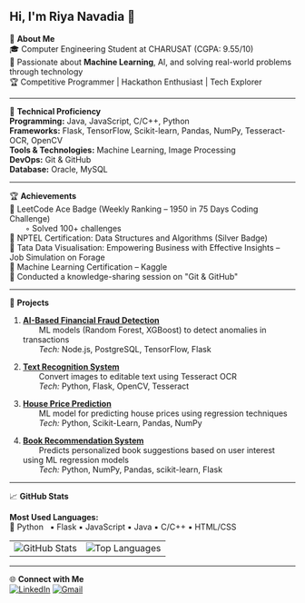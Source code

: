 ## Hi, I'm Riya Navadia 👋

💫 **About Me**  
🎓 Computer Engineering Student at CHARUSAT (CGPA: 9.55/10)  
🤖 Passionate about **Machine Learning**, AI, and solving real-world problems through technology  
🏆 Competitive Programmer | Hackathon Enthusiast | Tech Explorer

---

🧠 **Technical Proficiency**  
**Programming:** Java, JavaScript, C/C++, Python  
**Frameworks:** Flask, TensorFlow, Scikit-learn, Pandas, NumPy, Tesseract-OCR, OpenCV  
**Tools & Technologies:** Machine Learning, Image Processing  
**DevOps:** Git & GitHub  
**Database:** Oracle, MySQL  

---

🏆 **Achievements**  
🏅 LeetCode Ace Badge (Weekly Ranking – 1950 in 75 Days Coding Challenge)  
  ◦ Solved 100+ challenges  
🏅 NPTEL Certification: Data Structures and Algorithms (Silver Badge)  
🏅 Tata Data Visualisation: Empowering Business with Effective Insights – Job Simulation on Forage  
🏅 Machine Learning Certification – Kaggle  
🏅 Conducted a knowledge-sharing session on "Git & GitHub"  

---

🚀 **Projects**  
1. [**AI-Based Financial Fraud Detection**](https://github.com/Riyaa3050/Nirma-Hackathon)  
  ML models (Random Forest, XGBoost) to detect anomalies in transactions  
  _Tech:_ Node.js, PostgreSQL, TensorFlow, Flask  

2. [**Text Recognition System**](https://github.com/Riyaa3050/textrecognition)  
  Convert images to editable text using Tesseract OCR  
  _Tech:_ Python, Flask, OpenCV, Tesseract  

3. [**House Price Prediction**](https://github.com/Riyaa3050/House-Prediction)  
  ML model for predicting house prices using regression techniques  
  _Tech:_ Python, Scikit-Learn, Pandas, NumPy  

4. [**Book Recommendation System**](https://github.com/Riyaa3050/BookRecommendation)  
  Predicts personalized book suggestions based on user interest using ML regression models  
  _Tech:_ Python, NumPy, Pandas, scikit-learn, Flask  

---

📈 **GitHub Stats**  

**Most Used Languages:**  
🥇 Python &nbsp; ▪️ Flask ▪️ JavaScript ▪️ Java ▪️ C/C++ ▪️ HTML/CSS

<table>
  <tr>
    <td>
      <img align="center" src="https://github-readme-stats.vercel.app/api?username=Riyaa3050&show_icons=true&theme=radical&hide_border=true" alt="GitHub Stats" />
    </td>
    <td>
      <img align="center" src="https://github-readme-stats.vercel.app/api/top-langs/?username=Riyaa3050&layout=compact&theme=radical&hide_border=true&langs_count=6" alt="Top Languages" />
    </td>
  </tr>
</table>

---

🌐 **Connect with Me**  
[![LinkedIn](https://img.shields.io/badge/LINKEDIN-0A66C2?style=for-the-badge&logo=linkedin&logoColor=white)](https://www.linkedin.com/in/riya-navadia-100140289)
[![Gmail](https://img.shields.io/badge/EMAIL-D14836?style=for-the-badge&logo=gmail&logoColor=white)](mailto:riyanavadiya141@gmail.com)

